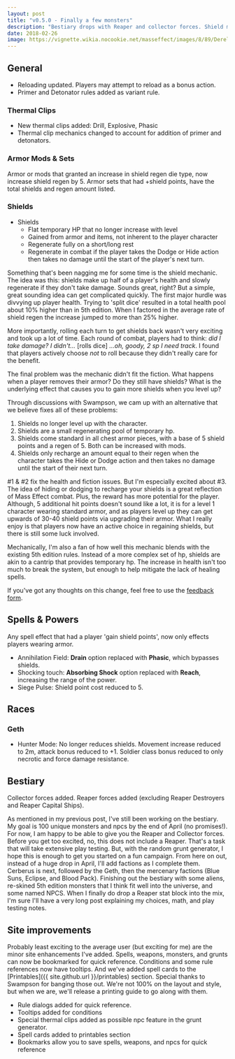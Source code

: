 ```yaml
---
layout: post
title: "v0.5.0 - Finally a few monsters"
description: "Bestiary drops with Reaper and collector forces. Shield mechanics refactored and some site enhancements"
date: 2018-02-26
image: https://vignette.wikia.nocookie.net/masseffect/images/8/89/Derelict_reaper_-_altar_huskathon.png/revision/latest/scale-to-width-down/640?cb=20140712153831
---
```


## General
* Reloading updated. Players may attempt to reload as a bonus action.
* Primer and Detonator rules added as variant rule.

### Thermal Clips
* New thermal clips added: Drill, Explosive, Phasic
* Thermal clip mechanics changed to account for addition of primer and detonators.

### Armor Mods & Sets
Armor or mods that granted an increase in shield regen die type, now increase shield regen by 5.
Armor sets that had +shield points, have the total shields and regen amount listed.


### Shields
* Shields
  * Flat temporary HP that no longer increase with level
  * Gained from armor and items, not inherent to the player character
  * Regenerate fully on a short/long rest
  * Regenerate in combat if the player takes the Dodge or Hide action then takes no damage until the start of the player's next turn.

Something that's been nagging me for some time is the shield mechanic. The idea was this: shields make up half of a
player's health and slowly regenerate if they don't take damage. Sounds great, right? But a simple, great sounding idea
can get complicated quickly. The first major hurdle was divvying up player health. Trying to 'split dice' resulted in
a total health pool about 10% higher than in 5th edition. When I factored in the average rate of shield
regen the increase jumped to more than 25% higher.

More importantly, rolling each turn to get shields back wasn't very exciting and took up a lot of time. Each round of
combat, players had to think: _did I take damage? I didn't..._ [rolls dice] _...oh, goody, 2 sp I need track_. I found
that players actively choose _not_ to roll because they didn't really care for the benefit.

The final problem was the mechanic didn't fit the fiction. What happens when a player removes their armor? Do they still have shields?
What is the underlying effect that causes you to gain more shields when you level up?

Through discussions with Swampson, we cam up with an alternative that we believe fixes all of these problems:

1. Shields no longer level up with the character.
2. Shields are a small regenerating pool of temporary hp.
2. Shields come standard in all chest armor pieces, with a base of 5 shield points and a regen of 5. Both can be increased with mods.
3. Shields only recharge an amount equal to their regen when the character takes the Hide or Dodge action and then takes no damage until the start of their next turn.

#1 & #2 fix the health and fiction issues. But I'm especially excited about #3. The idea of hiding or dodging to recharge
your shields is a great reflection of Mass Effect combat. Plus, the reward has more potential for the player. Although, 5 additional
hit points doesn't sound like a lot, it is for a level 1 character wearing standard armor, and as players level up they can
get upwards of 30-40 shield points via upgrading their armor. What I really enjoy is that players now have an
active choice in regaining shields, but there is still some luck involved.

Mechanically, I'm also a fan of how well this mechanic blends with the existing 5th edition rules. Instead of a more
complex set of hp, shields are akin to a cantrip that provides temporary hp. The increase in health isn't too much to break
the system, but enough to help mitigate the lack of healing spells.

If you've got any thoughts on this change, feel free to use the [feedback form](https://goo.gl/forms/3wZj8QhlsLv3XOJw1).

## Spells & Powers
Any spell effect that had a player 'gain shield points', now only effects players wearing armor.
* Annihilation Field: __Drain__ option replaced with __Phasic__, which bypasses shields.
* Shocking touch: __Absorbing Shock__ option replaced with __Reach__, increasing the range of the power.
* Siege Pulse: Shield point cost reduced to 5.

## Races

### Geth
* Hunter Mode: No longer reduces shields. Movement increase reduced to 2m, attack bonus reduced to +1. Soldier class bonus reduced to only necrotic and force damage resistance.

## Bestiary
Collector forces added.
Reaper forces added (excluding Reaper Destroyers and Reaper Capital Ships).

As mentioned in my previous post, I've still been working on the bestiary. My goal is 100 unique monsters and npcs by the end
of April (no promises!). For now, I am happy to be able to give you the Reaper and Collector forces. Before you get too excited,
no, this does not include a Reaper. That's a task that will take extensive play testing. But, with the random grunt generator,
I hope this is enough to get you started on a fun campaign. From here on out, instead of a huge drop in April, I'll add
factions as I complete them. Cerberus is next, followed by the Geth, then the mercenary factions (Blue Suns, Eclipse, and Blood Pack).
Finishing out the bestiary with some aliens, re-skined 5th edition monsters that I think fit well into the universe, and some
named NPCS. When I finally do drop a Reaper stat block into the mix, I'm sure I'll have a very long post explaining my choices,
math, and play testing notes.

## Site improvements

Probably least exciting to the average user (but exciting for me) are the minor site enhancements I've added.
Spells, weapons, monsters, and grunts can now be bookmarked for quick reference. Conditions and some rule references
now have tooltips. And we've added spell cards to the [Printables]({{ site.github.url }}/printables) section. Special
thanks to Swampson for banging those out. We're not 100% on the layout and style, but when we are, we'll release a
printing guide to go along with them.

* Rule dialogs added for quick reference.
* Tooltips added for conditions
* Special thermal clips added as possible npc feature in the grunt generator.
* Spell cards added to printables section
* Bookmarks allow you to save spells, weapons, and npcs for quick reference